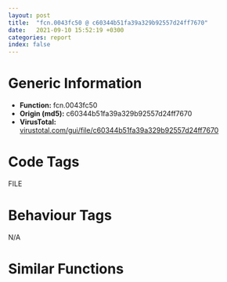 ```yaml
---
layout: post
title:  "fcn.0043fc50 @ c60344b51fa39a329b92557d24ff7670"
date:   2021-09-10 15:52:19 +0300
categories: report
index: false
---
```


# Generic Information
- **Function:** fcn.0043fc50
- **Origin (md5):** c60344b51fa39a329b92557d24ff7670
- **VirusTotal:** [virustotal.com/gui/file/c60344b51fa39a329b92557d24ff7670][virustotal_ref]

# Code Tags
<span class="tag" id="FILE">FILE</span>


# Behaviour Tags
<span class="bhv-tag" id="na">N/A</span>

# Similar Functions
<script type="text/javascript" src="https://www.gstatic.com/charts/loader.js"></script>
<script type="text/javascript">

    google.charts.load('current', {'packages':['corechart']});
    google.charts.setOnLoadCallback(drawChart);

    function drawChart() {
    var data = new google.visualization.DataTable();
        data.addColumn('number', 'X');
        data.addColumn('number', 'Y');
        data.addColumn({type: 'string', role: 'tooltip', 'p': {'html': true}});
        data.addColumn({'type': 'string', 'role': 'style'});
        
        data.addRows([
    [731.64697265625, -752.8624877929688, '<b><a href="/report/fcn.0043fc50@c60344b51fa39a329b92557d24ff7670">fcn.0043fc50</a><br>@c60344b51fa39a329b92557d24ff7670</b><br>push ebp<br>mov ebp, esp<br>push 0xffffffffffffffff<br>push 0x5abb91<br>mov eax, dword<br>push eax<br>sub esp, 0x68<br>mov eax, dword[0x5ffcc0]<br>xor eax, ebp<br>push eax<br>lea eax, [ebp-0xc]<br>mov dword<br>mov dword[ebp-0x4c], ecx<br>mov dword[ebp-0x48], 0<br>push 0x26<br>lea eax, [ebp-0x14]<br>push eax<br>call fcn.00516660<br>add esp, 8<br>mov dword[ebp-4], 0<br>push str._cache_<br>lea ecx, [ebp-0x14]<br>call fcn.00410280<br>lea ecx, [ebp-0x14]<br>call fcn.00453f10<br>push ecx<br>mov ecx, esp<br>mov dword[ebp-0x2c], esp<br>push eax<br>call fcn.004108d0<br>mov dword[ebp-0x50], eax<br>call fcn.004172c0<br>add esp, 4<br>mov ecx, dword[ebp-0x4c]<br>call fcn.00437c00<br>mov byte[ebp-0xd], al<br>movzx ecx, byte[ebp-0xd]<br>test ecx, ecx<br>je 0x43fe73<br>lea edx, [ebp-0x18]<br>push edx<br>mov ecx, dword[ebp-0x4c]<br>call fcn.00437ac0<br>mov byte[ebp-4], 1<br>push 1<br>lea eax, [ebp-0x34]<br>push eax<br>lea ecx, [ebp-0x18]<br>call fcn.0040ff30<br>mov dword[ebp-0x54], eax<br>mov ecx, dword[ebp-0x54]<br>mov dword[ebp-0x58], ecx<br>mov byte[ebp-4], 2<br>mov edx, dword[ebp-0x48]<br>or edx, 1<br>mov dword[ebp-0x48], edx<br>push 0x2f<br>mov eax, dword[ebp-0x58]<br>push eax<br>call fcn.004424d0<br>add esp, 8<br>movzx ecx, al<br>test ecx, ecx<br>je 0x43fd58<br>push 1<br>lea edx, [ebp-0x38]<br>push edx<br>lea ecx, [ebp-0x18]<br>call fcn.0040ff30<br>mov dword[ebp-0x5c], eax<br>mov eax, dword[ebp-0x48]<br>or eax, 2<br>mov dword[ebp-0x48], eax<br>push 0x5c<br>mov ecx, dword[ebp-0x5c]<br>push ecx<br>call fcn.004424d0<br>add esp, 8<br>movzx edx, al<br>test edx, edx<br>je 0x43fd58<br>mov dword[ebp-0x60], 1<br>jmp 0x43fd5f<br>mov dword[ebp-0x60], 0<br>mov al, byte[ebp-0x60]<br>mov byte[ebp-0x2d], al<br>mov ecx, dword[ebp-0x48]<br>and ecx, 2<br>je 0x43fd79<br>and dword[ebp-0x48], 0xfffffffd<br>lea ecx, [ebp-0x38]<br>call fcn.00410950<br>mov dword[ebp-4], 1<br>mov edx, dword[ebp-0x48]<br>and edx, 1<br>je 0x43fd94<br>and dword[ebp-0x48], 0xfffffffe<br>lea ecx, [ebp-0x34]<br>call fcn.00410950<br>movzx eax, byte[ebp-0x2d]<br>test eax, eax<br>je 0x43fda9<br>push 0x5d5334<br>lea ecx, [ebp-0x18]<br>call fcn.00410280<br>lea ecx, [ebp-0x18]<br>push ecx<br>lea ecx, [ebp-0x1c]<br>call fcn.0040f860<br>mov byte[ebp-4], 3<br>push 0x5d5338<br>lea ecx, [ebp-0x1c]<br>call fcn.00410280<br>push str.GeHp.exe<br>lea edx, [ebp-0x14]<br>push edx<br>lea eax, [ebp-0x20]<br>push eax<br>call fcn.00410080<br>add esp, 0xc<br>mov byte[ebp-4], 4<br>push ecx<br>mov ecx, esp<br>mov dword[ebp-0x3c], esp<br>lea edx, [ebp-0x1c]<br>push edx<br>call fcn.0040f860<br>mov dword[ebp-0x64], eax<br>call fcn.00437530<br>add esp, 4<br>mov byte[ebp-0x65], al<br>movzx eax, byte[ebp-0x65]<br>test eax, eax<br>je 0x43fe1e<br>push 1<br>lea ecx, [ebp-0x20]<br>call fcn.00453f10<br>push eax<br>lea ecx, [ebp-0x1c]<br>call fcn.00453f10<br>push eax<br>call dword[sym.imp.KERNEL32.dll_CopyFileW]<br>lea ecx, [ebp-0x20]<br>push ecx<br>mov ecx, dword[ebp+8]<br>call fcn.0040f860<br>mov edx, dword[ebp-0x48]<br>or edx, 4<br>mov dword[ebp-0x48], edx<br>mov byte[ebp-4], 3<br>lea ecx, [ebp-0x20]<br>call fcn.00410950<br>mov byte[ebp-4], 1<br>lea ecx, [ebp-0x1c]<br>call fcn.00410950<br>mov byte[ebp-4], 0<br>lea ecx, [ebp-0x18]<br>call fcn.00410950<br>mov dword[ebp-4], 0xffffffff<br>lea ecx, [ebp-0x14]<br>call fcn.00410950<br>mov eax, dword[ebp+8]<br>jmp 0x43ff50<br>push str.helper.exe<br>lea eax, [ebp-0x14]<br>push eax<br>lea ecx, [ebp-0x28]<br>push ecx<br>call fcn.00410080<br>add esp, 0xc<br>mov byte[ebp-4], 5<br>lea edx, [ebp-0x24]<br>push edx<br>mov ecx, dword[ebp-0x4c]<br>call fcn.00437c80<br>mov byte[ebp-4], 6<br>lea ecx, [ebp-0x24]<br>call fcn.00410410<br>movzx eax, al<br>test eax, eax<br>jne 0x43fee7<br>push 0<br>push ecx<br>mov ecx, esp<br>mov dword[ebp-0x40], esp<br>lea edx, [ebp-0x28]<br>push edx<br>call fcn.0040f860<br>mov dword[ebp-0x6c], eax<br>mov eax, dword[ebp-0x6c]<br>mov dword[ebp-0x70], eax<br>mov byte[ebp-4], 7<br>push ecx<br>mov ecx, esp<br>mov dword[ebp-0x44], esp<br>lea edx, [ebp-0x24]<br>push edx<br>call fcn.0040f860<br>mov dword[ebp-0x74], eax<br>mov byte[ebp-4], 6<br>call fcn.00516a80<br>add esp, 0xc<br>lea eax, [ebp-0x28]<br>push eax<br>mov ecx, dword[ebp+8]<br>call fcn.0040f860<br>mov ecx, dword[ebp-0x48]<br>or ecx, 4<br>mov dword[ebp-0x48], ecx<br>mov byte[ebp-4], 5<br>lea ecx, [ebp-0x24]<br>call fcn.00410950<br>mov byte[ebp-4], 0<br>lea ecx, [ebp-0x28]<br>call fcn.00410950<br>mov dword[ebp-4], 0xffffffff<br>lea ecx, [ebp-0x14]<br>call fcn.00410950<br>mov eax, dword[ebp+8]<br>jmp 0x43ff50<br>mov ecx, dword[ebp-0xc]<br>mov dword<br>pop ecx<br>mov esp, ebp<br>pop ebp<br>ret 4<br><eoc> ', 'point { fill-color: #e0440e; }'],
[-731.64697265625, 752.8624877929688, '<b><a href="/report/fcn.0041d510@c60344b51fa39a329b92557d24ff7670">fcn.0041d510</a><br>@c60344b51fa39a329b92557d24ff7670</b><br>push ebp<br>mov ebp, esp<br>push 0xffffffffffffffff<br>push 0x5b52b2<br>mov eax, dword<br>push eax<br>sub esp, 0x2cc<br>mov eax, dword[0x5ffcc0]<br>xor eax, ebp<br>mov dword[ebp-0x5c], eax<br>push edi<br>push eax<br>lea eax, [ebp-0xc]<br>mov dword<br>mov dword[ebp-0x290], ecx<br>mov dword[ebp-0x30], 0x104<br>xor eax, eax<br>mov word[ebp-0x264], ax<br>push 0x206<br>push 0<br>lea ecx, [ebp-0x262]<br>push ecx<br>call fcn.0057a180<br>add esp, 0xc<br>mov byte[ebp-0x35], 0<br>lea edx, [ebp-0x34]<br>push edx<br>push 0xf003f<br>push 0<br>push str.Software_Microsoft_Windows_CurrentVersion_Uninstall_360se6<br>push 0x80000001<br>call dword[sym.imp.ADVAPI32.dll_RegOpenKeyExW]<br>test eax, eax<br>jne 0x41d597<br>mov eax, dword[ebp-0x290]<br>mov byte[eax+5], 1<br>jmp 0x41d5c0<br>lea ecx, [ebp-0x34]<br>push ecx<br>push 0xf003f<br>push 0<br>push str.SOFTWARE_Microsoft_Windows_CurrentVersion_App_Paths_360se6.exe<br>push reloc.OLEAUT32.dll_SysReAllocString<br>call dword[sym.imp.ADVAPI32.dll_RegOpenKeyExW]<br>test eax, eax<br>jne 0x41d5c0<br>mov edx, dword[ebp-0x290]<br>mov byte[edx+5], 1<br>mov dword[ebp-0x3c], 0<br>lea ecx, [ebp-0x28]<br>call fcn.0055b1e0<br>mov dword[ebp-4], 0<br>lea ecx, [ebp-0x58]<br>call fcn.00421860<br>mov byte[ebp-4], 1<br>lea ecx, [ebp-0x10]<br>call fcn.00421860<br>mov byte[ebp-4], 2<br>lea ecx, [ebp-0x54]<br>call fcn.00410600<br>mov byte[ebp-4], 3<br>lea edi, [ebp-0x268]<br>call fcn.00517c70<br>mov dword[ebp-0x294], eax<br>mov eax, dword[ebp-0x294]<br>mov dword[ebp-0x298], eax<br>mov byte[ebp-4], 4<br>mov ecx, dword[ebp-0x298]<br>push ecx<br>lea ecx, [ebp-0x10]<br>call fcn.0040f980<br>mov byte[ebp-4], 3<br>lea ecx, [ebp-0x268]<br>call fcn.00410950<br>mov edx, dword[ebp-0x10]<br>push edx<br>push str._s_*.*<br>lea eax, [ebp-0x58]<br>push eax<br>call fcn.00415100<br>add esp, 0xc<br>push 0<br>lea ecx, [ebp-0x58]<br>call fcn.00453f10<br>push eax<br>lea ecx, [ebp-0x28]<br>call fcn.0055b278<br>mov dword[ebp-0x2c], eax<br>cmp dword[ebp-0x2c], 0<br>je 0x41d743<br>lea ecx, [ebp-0x28]<br>call fcn.0055b032<br>mov dword[ebp-0x2c], eax<br>lea ecx, [ebp-0x28]<br>call fcn.0055b1a1<br>test eax, eax<br>je 0x41d687<br>jmp 0x41d664<br>lea ecx, [ebp-0x28]<br>call fcn.0041ae00<br>test eax, eax<br>je 0x41d73e<br>lea ecx, [ebp-0x58]<br>call fcn.004102e0<br>lea ecx, [ebp-0x26c]<br>push ecx<br>lea ecx, [ebp-0x28]<br>call fcn.0055b508<br>mov dword[ebp-0x29c], eax<br>mov edx, dword[ebp-0x29c]<br>mov dword[ebp-0x2a0], edx<br>mov byte[ebp-4], 5<br>mov eax, dword[ebp-0x2a0]<br>mov ecx, dword[eax]<br>push ecx<br>mov edx, dword[ebp-0x10]<br>push edx<br>push str._s__s<br>lea eax, [ebp-0x58]<br>push eax<br>call fcn.00415100<br>add esp, 0x10<br>mov byte[ebp-4], 3<br>lea ecx, [ebp-0x26c]<br>call fcn.00410950<br>push ecx<br>mov ecx, esp<br>mov dword[ebp-0x270], esp<br>push str._Bookmarks<br>lea edx, [ebp-0x58]<br>push edx<br>push ecx<br>call fcn.00410080<br>add esp, 0xc<br>mov dword[ebp-0x2a4], eax<br>call fcn.00528e50<br>add esp, 4<br>mov dword[ebp-0x2a8], eax<br>cmp dword[ebp-0x2a8], 0<br>je 0x41d73e<br>lea eax, [ebp-0x58]<br>push eax<br>lea ecx, [ebp-0x54]<br>call fcn.00410810<br>mov ecx, dword[ebp-0x3c]<br>add ecx, 1<br>mov dword[ebp-0x3c], ecx<br>jmp 0x41d664<br>cmp dword[ebp-0x3c], 0<br>jne 0x41d7e1<br>push ecx<br>mov ecx, esp<br>mov dword[ebp-0x274], esp<br>push str.Favicons<br>call fcn.0040f880<br>mov dword[ebp-0x2ac], eax<br>mov edx, dword[ebp-0x2ac]<br>mov dword[ebp-0x2b0], edx<br>mov byte[ebp-4], 6<br>sub esp, 0x18<br>mov ecx, esp<br>mov dword[ebp-0x278], esp<br>mov eax, dword[ebp+8]<br>push eax<br>call fcn.004220d0<br>mov dword[ebp-0x2b4], eax<br>mov ecx, dword[ebp-0x2b4]<br>mov dword[ebp-0x2b8], ecx<br>mov byte[ebp-4], 7<br>push ecx<br>mov ecx, esp<br>mov dword[ebp-0x27c], esp<br>lea edx, [ebp-0x10]<br>push edx<br>call fcn.0040f860<br>mov dword[ebp-0x2bc], eax<br>mov byte[ebp-4], 3<br>mov ecx, dword[ebp-0x290]<br>call fcn.0041d380<br>mov byte[ebp-0x2bd], al<br>movzx eax, byte[ebp-0x2bd]<br>test eax, eax<br>je 0x41d7dc<br>mov byte[ebp-0x35], 1<br>jmp 0x41d892<br>push ecx<br>mov ecx, esp<br>mov dword[ebp-0x280], esp<br>push 0x5d78e0<br>call fcn.0040f880<br>mov dword[ebp-0x2c4], eax<br>mov ecx, dword[ebp-0x2c4]<br>mov dword[ebp-0x2c8], ecx<br>mov byte[ebp-4], 8<br>sub esp, 0x18<br>mov ecx, esp<br>mov dword[ebp-0x284], esp<br>mov edx, dword[ebp+8]<br>push edx<br>call fcn.004220d0<br>mov dword[ebp-0x2cc], eax<br>mov eax, dword[ebp-0x2cc]<br>mov dword[ebp-0x2d0], eax<br>mov byte[ebp-4], 9<br>mov ecx, dword[ebp-0x3c]<br>sub ecx, 1<br>push ecx<br>lea ecx, [ebp-0x54]<br>call fcn.004107e0<br>push ecx<br>mov ecx, esp<br>mov dword[ebp-0x288], esp<br>push eax<br>call fcn.0040f860<br>mov dword[ebp-0x2d4], eax<br>mov byte[ebp-4], 3<br>mov ecx, dword[ebp-0x290]<br>call fcn.0041d380<br>mov byte[ebp-0x2d5], al<br>movzx edx, byte[ebp-0x2d5]<br>test edx, edx<br>je 0x41d87c<br>mov byte[ebp-0x35], 1<br>mov eax, dword[ebp-0x3c]<br>sub eax, 1<br>mov dword[ebp-0x3c], eax<br>mov ecx, 1<br>test ecx, ecx<br>jne 0x41d743<br>mov dl, byte[ebp-0x35]<br>mov byte[ebp-0x289], dl<br>mov byte[ebp-4], 2<br>lea ecx, [ebp-0x54]<br>call fcn.00410770<br>mov byte[ebp-4], 1<br>lea ecx, [ebp-0x10]<br>call fcn.00410950<br>mov byte[ebp-4], 0<br>lea ecx, [ebp-0x58]<br>call fcn.00410950<br>mov dword[ebp-4], 0xffffffff<br>lea ecx, [ebp-0x28]<br>call fcn.0055b209<br>mov al, byte[ebp-0x289]<br>mov ecx, dword[ebp-0xc]<br>mov dword<br>pop ecx<br>pop edi<br>mov ecx, dword[ebp-0x5c]<br>xor ecx, ebp<br>call fcn.005713ed<br>mov esp, ebp<br>pop ebp<br>ret 4<br><eoc> ', 'null'],

        ]);

    var options = {
        title: 'Similarity Plot',
        legend: 'none',
        colors: ['#dedbd9', '#e6693e', '#ec8f6e', '#f3b49f', '#f6c7b6'],
        tooltip: {isHtml: true, trigger: 'both'},
        explorer: {
        actions: ["dragToZoom", "rightClickToReset"],
        },
        chartArea: {
        width: '80%',
        height: '80%'
        },
        width: '100%',
        height: '100%'
    };

    var chart = new google.visualization.ScatterChart(document.getElementById('chart_div'));

    chart.draw(data, options);
    }
    
</script>


<div id="chart_div" style="width: 100%px; height: 100%;"></div>

# Disassembled Code
{% highlight nasm %}

push ebp
mov ebp, esp
push 0xffffffffffffffff
push 0x5abb91
mov eax, dword
push eax
sub esp, 0x68
mov eax, dword[0x5ffcc0]
xor eax, ebp
push eax
lea eax, [ebp-0xc]
mov dword
mov dword[ebp-0x4c], ecx
mov dword[ebp-0x48], 0
push 0x26
lea eax, [ebp-0x14]
push eax
call fcn.00516660
add esp, 8
mov dword[ebp-4], 0
push str._cache_
lea ecx, [ebp-0x14]
call fcn.00410280
lea ecx, [ebp-0x14]
call fcn.00453f10
push ecx
mov ecx, esp
mov dword[ebp-0x2c], esp
push eax
call fcn.004108d0
mov dword[ebp-0x50], eax
call fcn.004172c0
add esp, 4
mov ecx, dword[ebp-0x4c]
call fcn.00437c00
mov byte[ebp-0xd], al
movzx ecx, byte[ebp-0xd]
test ecx, ecx
je 0x43fe73
lea edx, [ebp-0x18]
push edx
mov ecx, dword[ebp-0x4c]
call fcn.00437ac0
mov byte[ebp-4], 1
push 1
lea eax, [ebp-0x34]
push eax
lea ecx, [ebp-0x18]
call fcn.0040ff30
mov dword[ebp-0x54], eax
mov ecx, dword[ebp-0x54]
mov dword[ebp-0x58], ecx
mov byte[ebp-4], 2
mov edx, dword[ebp-0x48]
or edx, 1
mov dword[ebp-0x48], edx
push 0x2f
mov eax, dword[ebp-0x58]
push eax
call fcn.004424d0
add esp, 8
movzx ecx, al
test ecx, ecx
je 0x43fd58
push 1
lea edx, [ebp-0x38]
push edx
lea ecx, [ebp-0x18]
call fcn.0040ff30
mov dword[ebp-0x5c], eax
mov eax, dword[ebp-0x48]
or eax, 2
mov dword[ebp-0x48], eax
push 0x5c
mov ecx, dword[ebp-0x5c]
push ecx
call fcn.004424d0
add esp, 8
movzx edx, al
test edx, edx
je 0x43fd58
mov dword[ebp-0x60], 1
jmp 0x43fd5f
mov dword[ebp-0x60], 0
mov al, byte[ebp-0x60]
mov byte[ebp-0x2d], al
mov ecx, dword[ebp-0x48]
and ecx, 2
je 0x43fd79
and dword[ebp-0x48], 0xfffffffd
lea ecx, [ebp-0x38]
call fcn.00410950
mov dword[ebp-4], 1
mov edx, dword[ebp-0x48]
and edx, 1
je 0x43fd94
and dword[ebp-0x48], 0xfffffffe
lea ecx, [ebp-0x34]
call fcn.00410950
movzx eax, byte[ebp-0x2d]
test eax, eax
je 0x43fda9
push 0x5d5334
lea ecx, [ebp-0x18]
call fcn.00410280
lea ecx, [ebp-0x18]
push ecx
lea ecx, [ebp-0x1c]
call fcn.0040f860
mov byte[ebp-4], 3
push 0x5d5338
lea ecx, [ebp-0x1c]
call fcn.00410280
push str.GeHp.exe
lea edx, [ebp-0x14]
push edx
lea eax, [ebp-0x20]
push eax
call fcn.00410080
add esp, 0xc
mov byte[ebp-4], 4
push ecx
mov ecx, esp
mov dword[ebp-0x3c], esp
lea edx, [ebp-0x1c]
push edx
call fcn.0040f860
mov dword[ebp-0x64], eax
call fcn.00437530
add esp, 4
mov byte[ebp-0x65], al
movzx eax, byte[ebp-0x65]
test eax, eax
je 0x43fe1e
push 1
lea ecx, [ebp-0x20]
call fcn.00453f10
push eax
lea ecx, [ebp-0x1c]
call fcn.00453f10
push eax
call dword[sym.imp.KERNEL32.dll_CopyFileW]
lea ecx, [ebp-0x20]
push ecx
mov ecx, dword[ebp+8]
call fcn.0040f860
mov edx, dword[ebp-0x48]
or edx, 4
mov dword[ebp-0x48], edx
mov byte[ebp-4], 3
lea ecx, [ebp-0x20]
call fcn.00410950
mov byte[ebp-4], 1
lea ecx, [ebp-0x1c]
call fcn.00410950
mov byte[ebp-4], 0
lea ecx, [ebp-0x18]
call fcn.00410950
mov dword[ebp-4], 0xffffffff
lea ecx, [ebp-0x14]
call fcn.00410950
mov eax, dword[ebp+8]
jmp 0x43ff50
push str.helper.exe
lea eax, [ebp-0x14]
push eax
lea ecx, [ebp-0x28]
push ecx
call fcn.00410080
add esp, 0xc
mov byte[ebp-4], 5
lea edx, [ebp-0x24]
push edx
mov ecx, dword[ebp-0x4c]
call fcn.00437c80
mov byte[ebp-4], 6
lea ecx, [ebp-0x24]
call fcn.00410410
movzx eax, al
test eax, eax
jne 0x43fee7
push 0
push ecx
mov ecx, esp
mov dword[ebp-0x40], esp
lea edx, [ebp-0x28]
push edx
call fcn.0040f860
mov dword[ebp-0x6c], eax
mov eax, dword[ebp-0x6c]
mov dword[ebp-0x70], eax
mov byte[ebp-4], 7
push ecx
mov ecx, esp
mov dword[ebp-0x44], esp
lea edx, [ebp-0x24]
push edx
call fcn.0040f860
mov dword[ebp-0x74], eax
mov byte[ebp-4], 6
call fcn.00516a80
add esp, 0xc
lea eax, [ebp-0x28]
push eax
mov ecx, dword[ebp+8]
call fcn.0040f860
mov ecx, dword[ebp-0x48]
or ecx, 4
mov dword[ebp-0x48], ecx
mov byte[ebp-4], 5
lea ecx, [ebp-0x24]
call fcn.00410950
mov byte[ebp-4], 0
lea ecx, [ebp-0x28]
call fcn.00410950
mov dword[ebp-4], 0xffffffff
lea ecx, [ebp-0x14]
call fcn.00410950
mov eax, dword[ebp+8]
jmp 0x43ff50
mov ecx, dword[ebp-0xc]
mov dword
pop ecx
mov esp, ebp
pop ebp
ret 4

{% endhighlight %}

[virustotal_ref]: https://www.virustotal.com/gui/file/c60344b51fa39a329b92557d24ff7670
